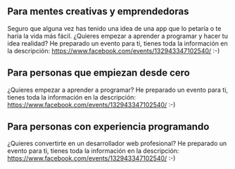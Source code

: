 ## Para mentes creativas y emprendedoras
Seguro que alguna vez has tenido una idea de una app que lo petaría o te haría la vida más fácil. ¿Quieres empezar a aprender a programar y hacer tu idea realidad? He preparado un evento para ti, tienes toda la información en la descripción: https://www.facebook.com/events/132943347102540/ :-)

## Para personas que empiezan desde cero
¿Quieres empezar a aprender a programar? He preparado un evento para ti, tienes toda la información en la descripción: https://www.facebook.com/events/132943347102540/ :-)

## Para personas con experiencia programando
¿Quieres convertirte en un desarrollador web profesional? He preparado un evento para ti, tienes toda la información en la descripción: https://www.facebook.com/events/132943347102540/ :-)
